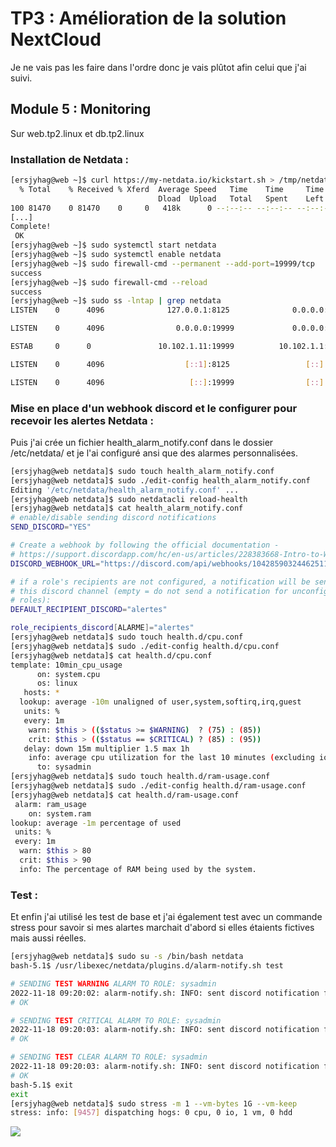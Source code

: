 # TP3 : Amélioration de la solution NextCloud

Je ne vais pas les faire dans l'ordre donc je vais plûtot afin celui que j'ai suivi.

## Module 5 : Monitoring

Sur web.tp2.linux et db.tp2.linux

### Installation de Netdata :
```bash
[ersjyhag@web ~]$ curl https://my-netdata.io/kickstart.sh > /tmp/netdata-kickstart.sh && sh /tmp/netdata-kickstart.sh --disable-telemetry
  % Total    % Received % Xferd  Average Speed   Time    Time     Time  Current
                                 Dload  Upload   Total   Spent    Left  Speed
100 81470    0 81470    0     0   418k      0 --:--:-- --:--:-- --:--:--  418k
[...]
Complete!
 OK
[ersjyhag@web ~]$ sudo systemctl start netdata
[ersjyhag@web ~]$ sudo systemctl enable netdata
[ersjyhag@web ~]$ sudo firewall-cmd --permanent --add-port=19999/tcp
success
[ersjyhag@web ~]$ sudo firewall-cmd --reload
success
[ersjyhag@web ~]$ sudo ss -lntap | grep netdata
LISTEN    0      4096              127.0.0.1:8125              0.0.0.0:*     users:(("netdata",pid=1528,fd=39))

LISTEN    0      4096                0.0.0.0:19999             0.0.0.0:*     users:(("netdata",pid=1528,fd=6))

ESTAB     0      0               10.102.1.11:19999          10.102.1.1:55845 users:(("netdata",pid=1528,fd=79))

LISTEN    0      4096                  [::1]:8125                 [::]:*     users:(("netdata",pid=1528,fd=38))

LISTEN    0      4096                   [::]:19999                [::]:*     users:(("netdata",pid=1528,fd=7))
```

### Mise en place d'un webhook discord et le configurer pour recevoir les alertes Netdata :

Puis j'ai crée un fichier health_alarm_notify.conf dans le dossier /etc/netdata/ et je l'ai configuré ansi que des alarmes personnalisées.

```bash
[ersjyhag@web netdata]$ sudo touch health_alarm_notify.conf
[ersjyhag@web netdata]$ sudo ./edit-config health_alarm_notify.conf
Editing '/etc/netdata/health_alarm_notify.conf' ...
[ersjyhag@web netdata]$ sudo netdatacli reload-health
[ersjyhag@web netdata]$ cat health_alarm_notify.conf
# enable/disable sending discord notifications
SEND_DISCORD="YES"

# Create a webhook by following the official documentation -
# https://support.discordapp.com/hc/en-us/articles/228383668-Intro-to-Webhooks
DISCORD_WEBHOOK_URL="https://discord.com/api/webhooks/1042859032446251158/9lKtPTjwpFZR1T5Omk92uLMv1t0ZQOJXklyQEbhCaMi_ZIh-j8anlxgdAmStnAjNSZAz"

# if a role's recipients are not configured, a notification will be send to
# this discord channel (empty = do not send a notification for unconfigured
# roles):
DEFAULT_RECIPIENT_DISCORD="alertes"

role_recipients_discord[ALARME]="alertes"
[ersjyhag@web netdata]$ sudo touch health.d/cpu.conf
[ersjyhag@web netdata]$ sudo ./edit-config health.d/cpu.conf
[ersjyhag@web netdata]$ cat health.d/cpu.conf
template: 10min_cpu_usage
      on: system.cpu
      os: linux
   hosts: *
  lookup: average -10m unaligned of user,system,softirq,irq,guest
   units: %
   every: 1m
    warn: $this > (($status >= $WARNING)  ? (75) : (85))
    crit: $this > (($status == $CRITICAL) ? (85) : (95))
   delay: down 15m multiplier 1.5 max 1h
    info: average cpu utilization for the last 10 minutes (excluding iowait, nice and steal)
      to: sysadmin
[ersjyhag@web netdata]$ sudo touch health.d/ram-usage.conf
[ersjyhag@web netdata]$ sudo ./edit-config health.d/ram-usage.conf
[ersjyhag@web netdata]$ cat health.d/ram-usage.conf
 alarm: ram_usage
    on: system.ram
lookup: average -1m percentage of used
 units: %
 every: 1m
  warn: $this > 80
  crit: $this > 90
  info: The percentage of RAM being used by the system.
```

### Test :

Et enfin j'ai utilisé les test de base et j'ai également test avec un commande stress pour savoir si mes alartes marchait d'abord si elles étaients fictives mais aussi réelles.

```bash
[ersjyhag@web netdata]$ sudo su -s /bin/bash netdata
bash-5.1$ /usr/libexec/netdata/plugins.d/alarm-notify.sh test

# SENDING TEST WARNING ALARM TO ROLE: sysadmin
2022-11-18 09:20:02: alarm-notify.sh: INFO: sent discord notification for: web.tp2.b2 test.chart.test_alarm is WARNING to 'alertes'
# OK

# SENDING TEST CRITICAL ALARM TO ROLE: sysadmin
2022-11-18 09:20:03: alarm-notify.sh: INFO: sent discord notification for: web.tp2.b2 test.chart.test_alarm is CRITICAL to 'alertes'
# OK

# SENDING TEST CLEAR ALARM TO ROLE: sysadmin
2022-11-18 09:20:03: alarm-notify.sh: INFO: sent discord notification for: web.tp2.b2 test.chart.test_alarm is CLEAR to 'alertes'
# OK
bash-5.1$ exit
exit
[ersjyhag@web netdata]$ sudo stress -m 1 --vm-bytes 1G --vm-keep
stress: info: [9457] dispatching hogs: 0 cpu, 0 io, 1 vm, 0 hdd
```
![](https://i.imgur.com/ynRtczE.png)

